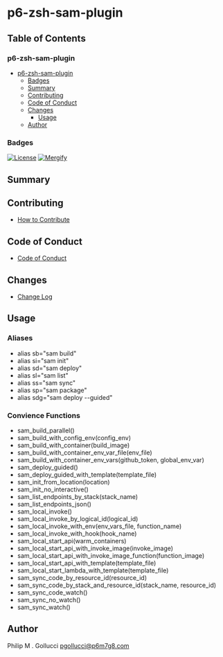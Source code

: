# p6-zsh-sam-plugin

## Table of Contents

### p6-zsh-sam-plugin

- [p6-zsh-sam-plugin](#p6-zsh-sam-plugin)
  - [Badges](#badges)
  - [Summary](#summary)
  - [Contributing](#contributing)
  - [Code of Conduct](#code-of-conduct)
  - [Changes](#changes)
    - [Usage](#usage)
  - [Author](#author)

### Badges

[![License](https://img.shields.io/badge/License-Apache%202.0-yellowgreen.svg)](https://opensource.org/licenses/Apache-2.0)
[![Mergify](https://img.shields.io/endpoint.svg?url=https://gh.mergify.io/badges/p6m7g8/p6df-python/&style=flat)](https://mergify.io)

## Summary

## Contributing

- [How to Contribute](CONTRIBUTING.md)

## Code of Conduct

- [Code of Conduct](https://github.com/p6m7g8/.github/blob/master/CODE_OF_CONDUCT.md)

## Changes

- [Change Log](CHANGELOG.md)

## Usage

### Aliases

- alias sb="sam build"
- alias si="sam init"
- alias sd="sam deploy"
- alias sl="sam list"
- alias ss="sam sync"
- alias sp="sam package"
- alias sdg="sam deploy --guided"

### Convience Functions

- sam_build_parallel()
- sam_build_with_config_env(config_env)
- sam_build_with_container(build_image)
- sam_build_with_container_env_var_file(env_file)
- sam_build_with_container_env_vars(github_token, global_env_var)
- sam_deploy_guided()
- sam_deploy_guided_with_template(template_file)
- sam_init_from_location(location)
- sam_init_no_interactive()
- sam_list_endpoints_by_stack(stack_name)
- sam_list_endpoints_json()
- sam_local_invoke()
- sam_local_invoke_by_logical_id(logical_id)
- sam_local_invoke_with_env(env_vars_file, function_name)
- sam_local_invoke_with_hook(hook_name)
- sam_local_start_api(warm_containers)
- sam_local_start_api_with_invoke_image(invoke_image)
- sam_local_start_api_with_invoke_image_function(function_image)
- sam_local_start_api_with_template(template_file)
- sam_local_start_lambda_with_template(template_file)
- sam_sync_code_by_resource_id(resource_id)
- sam_sync_code_by_stack_and_resource_id(stack_name, resource_id)
- sam_sync_code_watch()
- sam_sync_no_watch()
- sam_sync_watch()

## Author

Philip M . Gollucci <pgollucci@p6m7g8.com>
